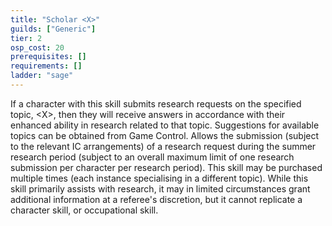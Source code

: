 ```yaml
---
title: "Scholar <X>"
guilds: ["Generic"]
tier: 2
osp_cost: 20
prerequisites: []
requirements: []
ladder: "sage"
---
```

If a character with this skill submits research requests on the specified topic, \<X>, then they will receive answers in accordance with their enhanced ability in research related to that topic. Suggestions for available topics can be obtained from Game Control. Allows the submission (subject to the relevant IC arrangements) of a research request during the summer research period (subject to an overall maximum limit of one research submission per character per research period). This skill may be purchased multiple times (each instance specialising in a different topic). While this skill primarily assists with research, it may in limited circumstances grant additional information at a referee's discretion, but it cannot replicate a character skill, or occupational skill.